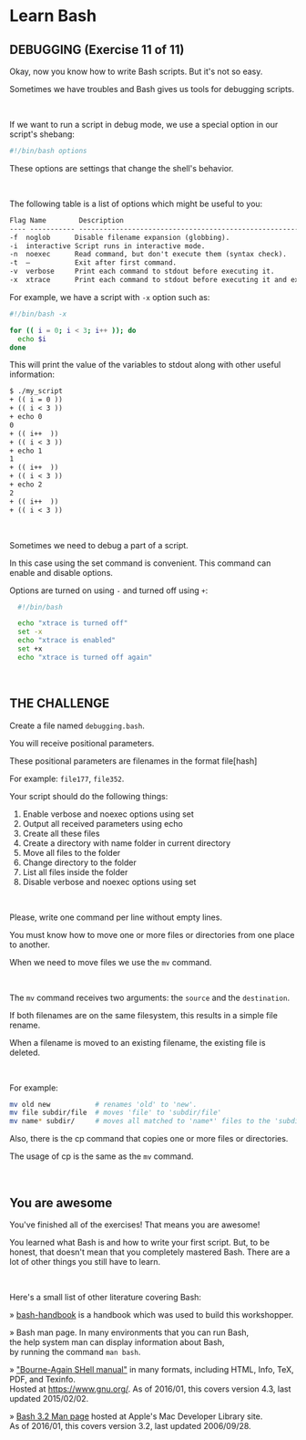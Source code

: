 # Learn Bash

## DEBUGGING (Exercise 11 of 11)

Okay, now you know how to write Bash scripts. But it's not so easy.

Sometimes we have troubles and Bash gives us tools for debugging scripts.

</br>

If we want to run a script in debug mode, we use a special option in our script's shebang:

```bash
#!/bin/bash options
```

These options are settings that change the shell's behavior.

</br>

The following table is a list of options which might be useful to you:

```txt
Flag Name        Description
---- ----------- ----------------------------------------------------------------------
-f  noglob      Disable filename expansion (globbing).
-i  interactive Script runs in interactive mode.
-n  noexec      Read command, but don't execute them (syntax check).
-t  —           Exit after first command.
-v  verbose     Print each command to stdout before executing it.
-x  xtrace      Print each command to stdout before executing it and expands commands.
```

For example, we have a script with `-x` option such as:

```bash
#!/bin/bash -x

for (( i = 0; i < 3; i++ )); do
  echo $i
done
```

This will print the value of the variables to stdout along with other useful information:

```txt
$ ./my_script
+ (( i = 0 ))
+ (( i < 3 ))
+ echo 0
0
+ (( i++  ))
+ (( i < 3 ))
+ echo 1
1
+ (( i++  ))
+ (( i < 3 ))
+ echo 2
2
+ (( i++  ))
+ (( i < 3 ))
```

</br>

Sometimes we need to debug a part of a script.

In this case using the set command is convenient. This command can enable and disable options.

Options are turned on using `-` and turned off using `+`:

```bash
  #!/bin/bash

  echo "xtrace is turned off"
  set -x
  echo "xtrace is enabled"
  set +x
  echo "xtrace is turned off again"
```

</br>

## THE CHALLENGE

Create a file named `debugging.bash`.

You will receive positional parameters.

These positional parameters are filenames in the format file[hash]</br>

For example: `file177`, `file352`.

Your script should do the following things:

  1. Enable verbose and noexec options using set
  2. Output all received parameters using echo
  3. Create all these files
  4. Create a directory with name folder in current directory
  5. Move all files to the folder
  6. Change directory to the folder
  7. List all files inside the folder
  8. Disable verbose and noexec options using set

</br>

Please, write one command per line without empty lines.

You must know how to move one or more files or directories from one place to another.

When we need to move files we use the `mv` command.

</br>

The `mv` command receives two arguments: the `source` and the `destination`.

If both filenames are on the same filesystem, this results in a simple file rename.

When a filename is moved to an existing filename, the existing file is deleted.

</br>

For example:

```bash
mv old new           # renames 'old' to 'new'.
mv file subdir/file  # moves 'file' to 'subdir/file'
mv name* subdir/     # moves all matched to 'name*' files to the 'subdir'
```

Also, there is the cp command that copies one or more files or directories.

The usage of cp is the same as the `mv` command.

</br>

## You are awesome

You've finished all of the exercises! That means you are awesome!

You learned what Bash is and how to write your first script. But, to be
honest, that doesn't mean that you completely mastered Bash. There are a
lot of other things you still have to learn.

</br>

Here's a small list of other literature covering Bash:

» [bash-handbook](https://github.com/denysdovhan/bash-handbook) is a
  handbook which was used to build this workshopper.

» Bash man page. In many environments that you can run Bash,</br>
  the help system man can display information about Bash,</br>
  by running the command `man bash`.

» ["Bourne-Again SHell manual"](https://www.gnu.org/software/bash/manual/) in many formats, including HTML, Info, TeX, PDF, and Texinfo.</br>Hosted at <https://www.gnu.org/>. As of 2016/01, this covers version 4.3, last updated 2015/02/02.

» [Bash 3.2 Man page](https://developer.apple.com/library/mac/documentation/Darwin/Reference/ManPages/man1/bash.1.html) hosted at Apple's Mac Developer Library site.</br>
  As of 2016/01, this covers version 3.2, last updated 2006/09/28.
